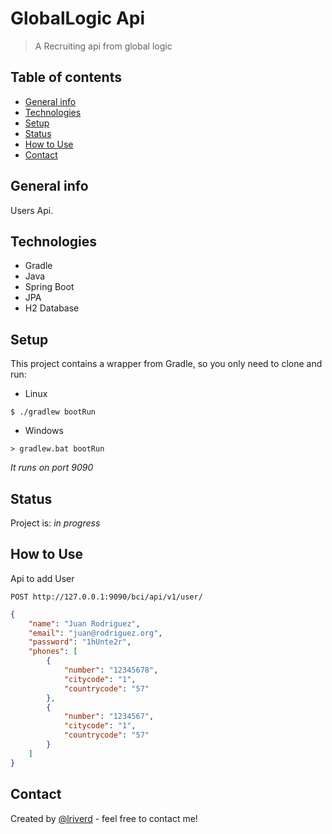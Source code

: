 # GlobalLogic Api
> A Recruiting api from global logic

## Table of contents
* [General info](#general-info)
* [Technologies](#technologies)
* [Setup](#setup)
* [Status](#status)
* [How to Use](#how-to-use)
* [Contact](#contact)

## General info
Users Api.

## Technologies
* Gradle
* Java
* Spring Boot
* JPA
* H2 Database

## Setup
This project contains a wrapper from Gradle, so you only need to clone and run:

- Linux
```shell script
$ ./gradlew bootRun
```

- Windows
```shell script
> gradlew.bat bootRun
```

_It runs on port 9090_

## Status
Project is: _in progress_

## How to Use
Api to add User
```
POST http://127.0.0.1:9090/bci/api/v1/user/
```
```json
{
    "name": "Juan Rodriguez",
    "email": "juan@rodriguez.org",
    "password": "1hUnte2r",
    "phones": [
        {
            "number": "12345678",
            "citycode": "1",
            "countrycode": "57"
        },
        {
            "number": "1234567",
            "citycode": "1",
            "countrycode": "57"
        }
    ]
}
```


## Contact
Created by [@lriverd](https://github.com/lriverd) - feel free to contact me!